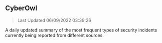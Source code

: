 ## CyberOwl 
> Last Updated 06/09/2022 03:39:26 


A daily updated summary of the most frequent types of security incidents currently being reported from different sources.

